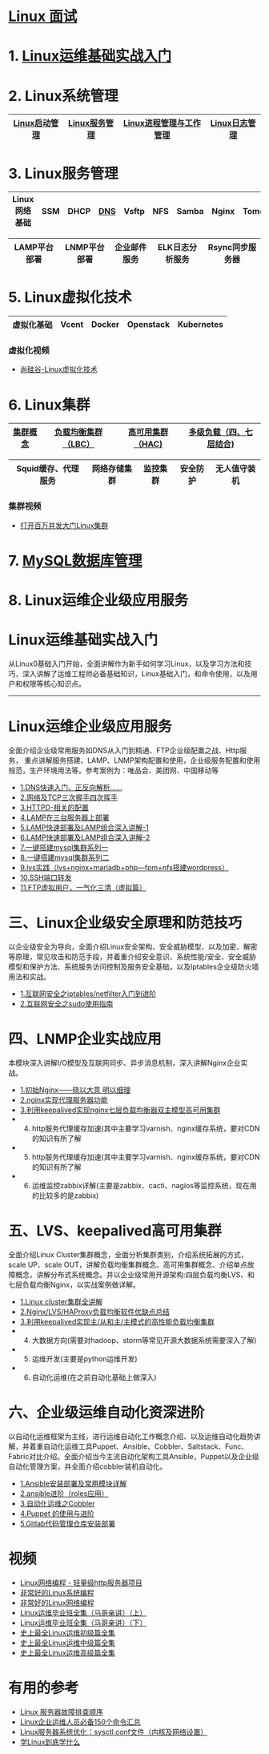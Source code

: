 # [Linux 面试](https://github.com/stevenli91748/Linux/blob/master/interview.md)



# 1. [Linux运维基础实战入门](https://github.com/stevenli91748/Linux/blob/master/Linux%E8%BF%90%E7%BB%B4%E5%9F%BA%E7%A1%80%E5%AE%9E%E6%88%98%E5%85%A5%E9%97%A8/README.md)



# 2. Linux系统管理

[Linux启动管理](https://github.com/stevenli91748/Linux/blob/master/Linux%E7%B3%BB%E7%BB%9F%E7%AE%A1%E7%90%86/Linux%E5%90%AF%E5%8A%A8%E7%AE%A1%E7%90%86/README.md)|[Linux服务管理](https://github.com/stevenli91748/Linux/blob/master/Linux%E7%B3%BB%E7%BB%9F%E7%AE%A1%E7%90%86/Linux%E6%9C%8D%E5%8A%A1%E7%AE%A1%E7%90%86/README.md)|[Linux进程管理与工作管理](https://github.com/stevenli91748/Linux/blob/master/Linux%E7%B3%BB%E7%BB%9F%E7%AE%A1%E7%90%86/Linux%E8%BF%9B%E7%A8%8B%E7%AE%A1%E7%90%86%E4%B8%8E%E5%B7%A5%E4%BD%9C%E7%AE%A1%E7%90%86/README.md)|[Linux日志管理](https://github.com/stevenli91748/Linux/blob/master/Linux%E7%B3%BB%E7%BB%9F%E7%AE%A1%E7%90%86/Linux%E6%97%A5%E5%BF%97%E7%AE%A1%E7%90%86/README.md)|
---|---|---|---|

# 3. Linux服务管理

Linux网络基础|SSM|DHCP| [DNS](https://github.com/stevenli91748/Linux/blob/master/Linux服务管理/DNS.md)|Vsftp|NFS|Samba|Nginx| Tomcat|
---|---|---|---|---|---|---|---|---|

LAMP平台部署| LNMP平台部署| 企业邮件服务|ELK日志分析服务|Rsync同步服务器|
---|---|---|---|---|


# 5. Linux虚拟化技术

虚拟化基础| Vcent|Docker|Openstack|Kubernetes|
---|---|---|---|---|

### 虚拟化视频

* [尚硅谷-Linux虚拟化技术](https://www.bilibili.com/video/av51992763?from=search&seid=10075746202875391091)


# 6. Linux集群

[集群概念](https://github.com/stevenli91748/Linux/blob/master/Linux集群/集群概念/README.md)|[负载均衡集群（LBC）](https://github.com/stevenli91748/Linux/blob/master/Linux集群/负载均衡集群（LBC）/README.md)|[高可用集群（HAC)](https://github.com/stevenli91748/Linux/blob/master/Linux集群/高可用集群/README.md)|[多级负载（四、七层结合)](https://github.com/stevenli91748/Linux/blob/master/Linux集群/多级负载/README.md)|
---|---|---|---|



Squid缓存、代理服务|网络存储集群|监控集群|安全防护|无人值守装机|
---|---|---|---|---|

### 集群视频

* [打开百万并发大门Linux集群](https://www.bilibili.com/video/av50397542/?spm_id_from=333.788.videocard.6)



# 7. [MySQL数据库管理](https://github.com/stevenli91748/Database/blob/master/MySQL/README.md)

# 8. Linux运维企业级应用服务


# Linux运维基础实战入门
 
 从Linux0基础入门开始，全面讲解作为新手如何学习Linux，以及学习方法和技巧，深入讲解了运维工程师必备基础知识，Linux基础入门，和命令使用，以及用户和权限等核心知识点。
 

---



# Linux运维企业级应用服务

全面介绍企业级常用服务如DNS从入门到精通、FTP企业级配置之战、Http服务， 重点讲解服务搭建、LAMP、LNMP架构配置和使用，企业级服务配置和使用规范，生产环境用法等。参考案例为：唯品会、美团网、中国移动等

* [1.DNS快速入门、正反向解析……](http://www.178linux.com/77393)
* [2.网络及TCP三次握手四次挥手](http://www.178linux.com/74829)
* [3.HTTPD-相关的配置](http://www.178linux.com/85616)
* [4.LAMP在三台服务器上部署](http://www.178linux.com/77773)
* [5.LAMP快速部署及LAMP组合深入讲解-1](http://www.178linux.com/77505)
* [6.LAMP快速部署及LAMP组合深入讲解-2](http://www.178linux.com/77508)
* [7.一键搭建mysql集群系列一](http://www.178linux.com/75402)
* [8.一键搭建mysql集群系列二](http://www.178linux.com/77508)
* [9.lvs实践（lvs+nginx+mariadb+php—fpm+nfs搭建wordpress）](http://www.178linux.com/65445)
* [10.SSH端口转发](http://www.178linux.com/86872)
* [11.FTP虚拟用户，一气化三清（虚拟篇）]()




# 三、Linux企业级安全原理和防范技巧

以企业级安全为导向，全面介绍Linux安全架构、安全威胁模型、以及加密、解密等原理，常见攻击和防范手段，并着重介绍安全意识、系统性能/安全、安全威胁模型和保护方法、系统服务访问控制及服务安全基础，以及Iptables企业级防火墙用法和实战。

* [1.互联网安全之iptables/netfilter入门到进阶](http://www.178linux.com/74849)
* [2.互联网安全之sudo使用指南](http://www.178linux.com/5302)

# 四、LNMP企业实战应用

本模块深入讲解I/O模型及互联网同步、异步消息机制，深入讲解Nginx企业实战。

* [1.初始Nginx——晓以大意 明以细理](http://www.178linux.com/86877)
* [2.nginx实现代理服务器功能](http://www.178linux.com/78711)
* [3.利用keepalived实现nginx七层负载均衡器双主模型高可用集群](http://www.178linux.com/79340)
* 4. http服务代理缓存加速(其中主要学习varnish、nginx缓存系统，要对CDN的知识有所了解
* 5. http服务代理缓存加速(其中主要学习varnish、nginx缓存系统，要对CDN的知识有所了解
* 6. 运维监控zabbix详解(主要是zabbix、cacti、nagios等监控系统，现在用的比较多的是zabbix)


# 五、LVS、keepalived高可用集群

全面介绍Linux Cluster集群概念，全面分析集群类别，介绍系统拓展的方式，scale UP、scale OUT，讲解负载均衡集群概念、高可用集群概念、介绍单点故障概念，讲解分布式系统概念。并以企业级常用开源架构:四层负载均衡LVS、和七层负载均衡Nginx，以实战案例做详解。

* [1.Linux cluster集群全讲解](http://www.178linux.com/59607)
* [2.Nginx/LVS/HAProxy负载均衡软件优缺点总结](http://www.178linux.com/78452)
* [3.利用keepalived实现主/从和主/主模式的高性能负载均衡集群](http://www.178linux.com/78548)
* 4.  大数据方向(需要对hadoop、storm等常见开源大数据系统需要深入了解)
* 5.  运维开发(主要是python运维开发)
* 6.  自动化运维(在之前自动化基础上做深入)

# 六、企业级运维自动化资深进阶

以自动化运维框架为主线，进行运维自动化工作概念介绍、以及运维自动化趋势讲解，并着重自动化运维工具Puppet、Ansible、Cobbler、Saltstack、Func、Fabric对比介绍。全面介绍当今主流自动化架构工具Ansible，Puppet以及企业级自动化管理方案，并全面介绍cobbler装机自动化。

* [1.Ansible安装部署及常用模块详解](http://www.178linux.com/79792)
* [2.ansible进阶（roles应用）](http://www.178linux.com/65914)
* [3.自动化运维之Cobbler](http://www.178linux.com/15099)
* [4.Puppet 的使用与进阶](http://www.178linux.com/62632)
* [5.Gitlab代码管理仓库安装部署](http://www.178linux.com/25895)


# 视频

* [Linux网络编程 - 轻量级http服务器项目](https://www.bilibili.com/video/av60661105/?spm_id_from=333.788.videocard.15)
* [非常好的Linux系统编程](https://www.bilibili.com/video/av48141937/?spm_id_from=333.788.videocard.0)
* [非常好的Linux网络编程](https://www.bilibili.com/video/av46933668/?spm_id_from=333.788.videocard.7)
* [Linux运维毕业班全集（马哥亲讲）（上）](https://www.bilibili.com/video/av50799378/?spm_id_from=333.788.videocard.3)
* [Linux运维毕业班全集（马哥亲讲）（下）](https://www.bilibili.com/video/av50882895/?spm_id_from=333.788.videocard.0)
* [史上最全Linux运维初级篇全集](https://www.bilibili.com/video/av51241178/?spm_id_from=333.788.videocard.0)
* [史上最全Linux运维中级篇全集](https://www.bilibili.com/video/av51248371/?spm_id_from=333.788.videocard.2)
* [史上最全Linux运维高级篇全集](https://www.bilibili.com/video/av51256375/?spm_id_from=333.788.videocard.1)

# 有用的参考

* [Linux 服务器故障排查顺序](http://www.youmeek.com/linux-failure/)
* [Linux企业运维人员必备150个命令汇总](https://www.cnblogs.com/keerya/p/8119597.html)
* [Linux服务器系统优化：sysctl.conf文件（内核及网络设置）](https://yq.aliyun.com/articles/700149?spm=a2c4e.11154792.albumuser2.10.3b412c25Hj5oe0)
* [学Linux到底学什么](https://blog.csdn.net/hyb612/article/details/101561520)
